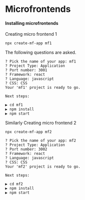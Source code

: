 
# Microfrontends


#### Installing microfrontends

Creating micro frontend 1

```
npx create-mf-app mf1
```
The following questions are asked.

```
? Pick the name of your app: mf1
? Project Type: Application
? Port number: 3001
? Framework: react
? Language: javascript
? CSS: CSS
Your 'mf1' project is ready to go.

Next steps:

▶️ cd mf1
▶️ npm install
▶️ npm start
```

Similarly Creating micro frontend 2

```
npx create-mf-app mf2
```

```
? Pick the name of your app: mf2
? Project Type: Application
? Port number: 3002
? Framework: react
? Language: javascript
? CSS: CSS
Your 'mf2' project is ready to go.

Next steps:

▶️ cd mf2
▶️ npm install
▶️ npm start

```